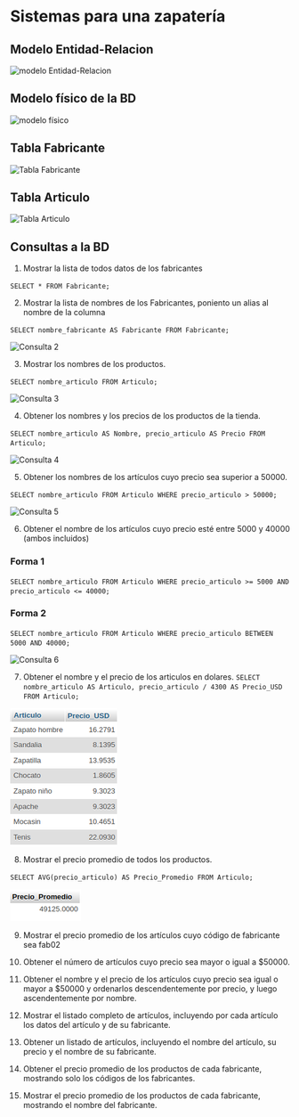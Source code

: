 # Sistemas para una zapatería

## Modelo Entidad-Relacion

![modelo Entidad-Relacion](img/bd_zapateria.png "Modelo Entidad-Relación")

## Modelo físico de la BD

![modelo físico](img/modelo_fisico.png "Modelo físico de la BD")

## Tabla Fabricante

![Tabla Fabricante](img/tabla_fabricante.png "Tabla Fabricante")

## Tabla Articulo
![Tabla Articulo](img/tabla_articulo.png "Tabla Articulo")

## Consultas a la BD

1. Mostrar la lista de todos datos de los fabricantes

`SELECT * FROM Fabricante;`

2. Mostrar la lista de nombres de los Fabricantes, poniento un alias al nombre de la columna

`SELECT nombre_fabricante AS Fabricante FROM Fabricante;`

![Consulta 2](img/consulta_2.png "Consulta 2")

3. Mostrar los nombres de los productos.

`SELECT nombre_articulo FROM Articulo;`

![Consulta 3](img/consulta_3.png "Consulta 3")

4. Obtener los nombres y los precios de los productos de la tienda.

`SELECT nombre_articulo AS Nombre, precio_articulo AS Precio FROM Articulo;`

![Consulta 4](img/consulta_4.png "Consulta 4")

5. Obtener los nombres de los artículos cuyo precio sea superior a 50000.

`SELECT nombre_articulo FROM Articulo WHERE precio_articulo > 50000;`

![Consulta 5](img/consulta_5.png  "Consulta 5")

6. Obtener el nombre de los artículos cuyo precio esté entre 5000 y 40000 (ambos incluidos)

### Forma 1
`SELECT nombre_articulo FROM Articulo WHERE precio_articulo >= 5000 AND precio_articulo <= 40000;`

### Forma 2
`SELECT nombre_articulo FROM Articulo WHERE precio_articulo BETWEEN 5000 AND 40000;`

![Consulta 6](img/consulta_6.png  "Consulta 6")

7. Obtener el nombre y el precio de los articulos en dolares. 
`SELECT nombre_articulo AS Articulo, precio_articulo / 4300 AS Precio_USD FROM Articulo;`

![Consulta 7](img/consulta_7.png  "Consulta 7")

8. Mostrar el precio promedio de todos los productos.

`SELECT AVG(precio_articulo) AS Precio_Promedio FROM Articulo;`

![Consulta 8](img/consulta_8.png  "Consulta 8")

9. Mostrar el precio promedio de los artículos cuyo código de fabricante sea fab02

10. Obtener el número de artículos cuyo precio sea mayor o igual a $50000.

11. Obtener el nombre y el precio de los artículos cuyo precio sea igual o mayor a $50000 y ordenarlos descendentemente por precio, y luego ascendentemente por nombre.

12. Mostrar el listado completo de artículos, incluyendo por cada artículo los datos del artículo y de su fabricante.

13. Obtener un listado de artículos, incluyendo el nombre del artículo, su precio y el nombre de su fabricante.

14. Obtener el precio promedio de los productos de cada fabricante, mostrando solo los códigos de los fabricantes.

15. Mostrar el precio promedio de los productos de cada fabricante, mostrando el nombre del fabricante.
